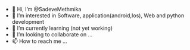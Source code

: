 - 👋 Hi, I’m @SadeveMethmika
- 👀 I’m interested in Software, application(android,Ios), Web and python development
- 🌱 I’m currently learning (not yet working)
- 💞️ I’m looking to collaborate on ...
- 📫 How to reach me ...

<!---
SadeveMethmika/SadeveMethmika is a ✨ special ✨ repository because its `README.md` (this file) appears on your GitHub profile.
You can click the Preview link to take a look at your changes.
--->

